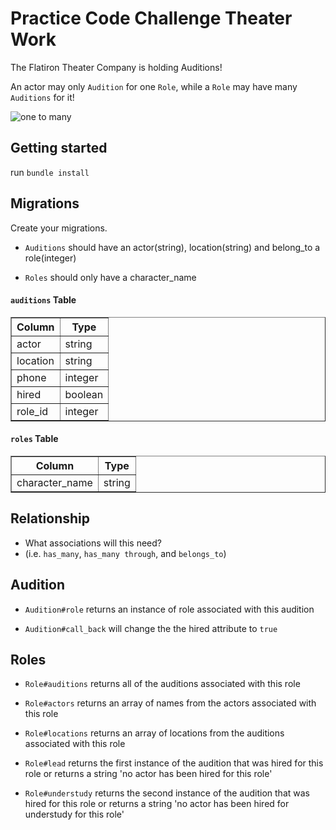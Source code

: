# Practice Code Challenge Theater Work 

The Flatiron Theater Company is holding Auditions!

An actor may only `Audition` for one `Role`, while a `Role` may have many `Auditions` for it! 

![one to many](https://curriculum-content.s3.amazonaws.com/phase-3/active-record-theater-work/one_to_many.png)

## Getting started 

run `bundle install`

## Migrations 

Create your migrations. 
- `Auditions` should have an actor(string), location(string) and belong_to a role(integer)

- `Roles` should only have a character_name

#### `auditions` Table

<table border="1" cellpadding="4" cellspacing="0">
  <tr>
    <th>Column</th>
    <th>Type</th>
  </tr>
  
  <tr>
    <td>actor</td>
    <td>string</td>
  </tr>
  <tr>
    <td>location</td>
    <td>string</td>
  </tr>
  <tr>
    <td>phone</td>
    <td>integer</td>
  </tr>
  <tr>
    <td>hired</td>
    <td>boolean</td>
  </tr>
  <tr>
    <td>role_id</td>
    <td>integer</td>
  </tr>
</table>

#### `roles` Table

<table border="1" cellpadding="4" cellspacing="0">
  <tr>
    <th>Column</th>
    <th>Type</th>
  </tr>
  
  <tr>
    <td>character_name</td>
    <td>string</td>
  </tr>
 </table>
  
## Relationship
- What associations will this need?
- (i.e. `has_many`, `has_many through`, and `belongs_to`)

## Audition
- `Audition#role` returns an instance of role associated with this audition

- `Audition#call_back` will change the the hired attribute to `true`

## Roles
- `Role#auditions` returns all of the auditions associated with this role 

- `Role#actors` returns an array of names from the actors associated with this role

- `Role#locations` returns an array of locations from the auditions associated with this role

- `Role#lead` returns the first instance of the audition that was hired for this role or returns a string 'no actor has been hired for this role'

- `Role#understudy` returns the second instance of the audition that was hired for this role or returns a string 'no actor has been hired for understudy for this role'


